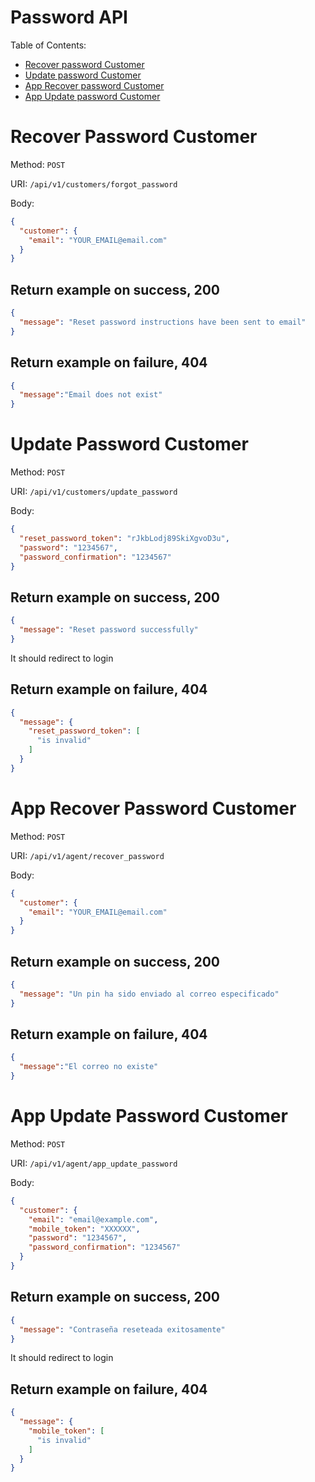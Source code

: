 # Password API

Table of Contents:

- [Recover password Customer](#recover-password-customer)
- [Update password Customer](#update-password-customer)
- [App Recover password Customer](#app-recover-password-customer)
- [App Update password Customer](#app-update-password-customer)

# Recover Password Customer

Method: `POST`

URI: `/api/v1/customers/forgot_password`

Body:

```json
{
  "customer": {
    "email": "YOUR_EMAIL@email.com"
  }
}
```

## Return example on success, 200

```json
{
  "message": "Reset password instructions have been sent to email"
}
```

## Return example on failure, 404

```json
{
  "message":"Email does not exist"
}
```

# Update Password Customer

Method: `POST`

URI: `/api/v1/customers/update_password`

Body:

```json
{
  "reset_password_token": "rJkbLodj89SkiXgvoD3u",
  "password": "1234567",
  "password_confirmation": "1234567"
}
```

## Return example on success, 200

```json
{
  "message": "Reset password successfully"
}
```

It should redirect to login

## Return example on failure, 404

```json
{
  "message": {
    "reset_password_token": [
      "is invalid"
    ]
  }
}
```

# App Recover Password Customer

Method: `POST`

URI: `/api/v1/agent/recover_password`

Body:

```json
{
  "customer": {
    "email": "YOUR_EMAIL@email.com"
  }
}
```

## Return example on success, 200

```json
{
  "message": "Un pin ha sido enviado al correo especificado"
}
```

## Return example on failure, 404

```json
{
  "message":"El correo no existe"
}
```

# App Update Password Customer

Method: `POST`

URI: `/api/v1/agent/app_update_password`

Body:

```json
{
  "customer": {
    "email": "email@example.com",
    "mobile_token": "XXXXXX",
    "password": "1234567",
    "password_confirmation": "1234567"
  }
}
```

## Return example on success, 200

```json
{
  "message": "Contraseña reseteada exitosamente"
}
```

It should redirect to login

## Return example on failure, 404

```json
{
  "message": {
    "mobile_token": [
      "is invalid"
    ]
  }
}
```